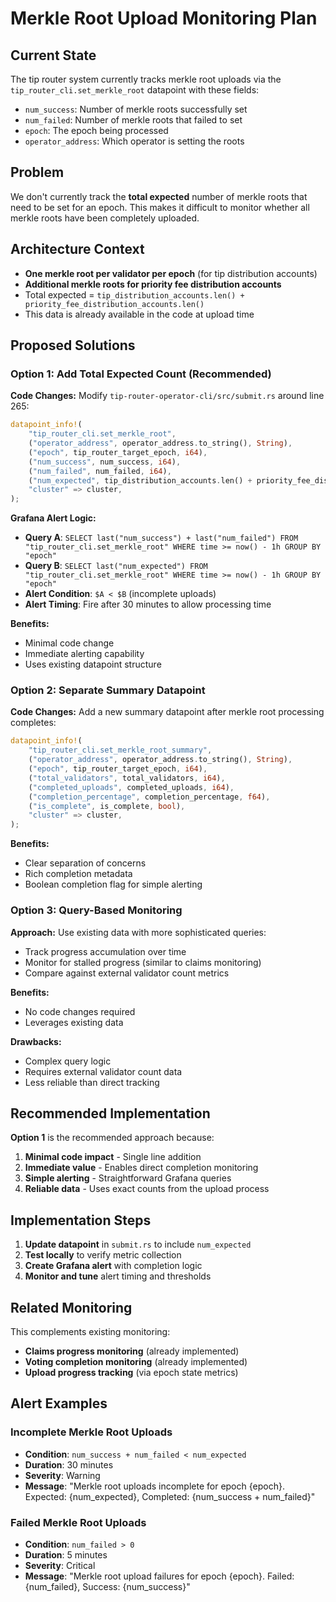 # Merkle Root Upload Monitoring Plan

## Current State

The tip router system currently tracks merkle root uploads via the `tip_router_cli.set_merkle_root` datapoint with these fields:
- `num_success`: Number of merkle roots successfully set
- `num_failed`: Number of merkle roots that failed to set
- `epoch`: The epoch being processed
- `operator_address`: Which operator is setting the roots

## Problem

We don't currently track the **total expected** number of merkle roots that need to be set for an epoch. This makes it difficult to monitor whether all merkle roots have been completely uploaded.

## Architecture Context

- **One merkle root per validator per epoch** (for tip distribution accounts)
- **Additional merkle roots for priority fee distribution accounts**
- Total expected = `tip_distribution_accounts.len() + priority_fee_distribution_accounts.len()`
- This data is already available in the code at upload time

## Proposed Solutions

### Option 1: Add Total Expected Count (Recommended)

**Code Changes:**
Modify `tip-router-operator-cli/src/submit.rs` around line 265:

```rust
datapoint_info!(
    "tip_router_cli.set_merkle_root",
    ("operator_address", operator_address.to_string(), String),
    ("epoch", tip_router_target_epoch, i64),
    ("num_success", num_success, i64),
    ("num_failed", num_failed, i64),
    ("num_expected", tip_distribution_accounts.len() + priority_fee_distribution_accounts.len(), i64),
    "cluster" => cluster,
);
```

**Grafana Alert Logic:**
- **Query A**: `SELECT last("num_success") + last("num_failed") FROM "tip_router_cli.set_merkle_root" WHERE time >= now() - 1h GROUP BY "epoch"`
- **Query B**: `SELECT last("num_expected") FROM "tip_router_cli.set_merkle_root" WHERE time >= now() - 1h GROUP BY "epoch"`
- **Alert Condition**: `$A < $B` (incomplete uploads)
- **Alert Timing**: Fire after 30 minutes to allow processing time

**Benefits:**
- Minimal code change
- Immediate alerting capability
- Uses existing datapoint structure

### Option 2: Separate Summary Datapoint

**Code Changes:**
Add a new summary datapoint after merkle root processing completes:

```rust
datapoint_info!(
    "tip_router_cli.set_merkle_root_summary",
    ("operator_address", operator_address.to_string(), String),
    ("epoch", tip_router_target_epoch, i64),
    ("total_validators", total_validators, i64),
    ("completed_uploads", completed_uploads, i64),
    ("completion_percentage", completion_percentage, f64),
    ("is_complete", is_complete, bool),
    "cluster" => cluster,
);
```

**Benefits:**
- Clear separation of concerns
- Rich completion metadata
- Boolean completion flag for simple alerting

### Option 3: Query-Based Monitoring

**Approach:**
Use existing data with more sophisticated queries:
- Track progress accumulation over time
- Monitor for stalled progress (similar to claims monitoring)
- Compare against external validator count metrics

**Benefits:**
- No code changes required
- Leverages existing data

**Drawbacks:**
- Complex query logic
- Requires external validator count data
- Less reliable than direct tracking

## Recommended Implementation

**Option 1** is the recommended approach because:
1. **Minimal code impact** - Single line addition
2. **Immediate value** - Enables direct completion monitoring
3. **Simple alerting** - Straightforward Grafana queries
4. **Reliable data** - Uses exact counts from the upload process

## Implementation Steps

1. **Update datapoint** in `submit.rs` to include `num_expected`
2. **Test locally** to verify metric collection
3. **Create Grafana alert** with completion logic
4. **Monitor and tune** alert timing and thresholds

## Related Monitoring

This complements existing monitoring:
- **Claims progress monitoring** (already implemented)
- **Voting completion monitoring** (already implemented)
- **Upload progress tracking** (via epoch state metrics)

## Alert Examples

### Incomplete Merkle Root Uploads
- **Condition**: `num_success + num_failed < num_expected`
- **Duration**: 30 minutes
- **Severity**: Warning
- **Message**: "Merkle root uploads incomplete for epoch {epoch}. Expected: {num_expected}, Completed: {num_success + num_failed}"

### Failed Merkle Root Uploads
- **Condition**: `num_failed > 0`
- **Duration**: 5 minutes
- **Severity**: Critical
- **Message**: "Merkle root upload failures for epoch {epoch}. Failed: {num_failed}, Success: {num_success}"